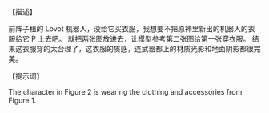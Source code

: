 【描述】

前阵子租的 Lovot 机器人，没给它买衣服，我想要不把原神里新出的机器人的衣服给它 P 上去吧。 就把两张图放进去，让模型参考第二张图给第一张穿衣服。 结果这衣服穿的太合理了，这衣服的质感，连武器都上的材质光影和地面阴影都很完美。 

【提示词】

The character in Figure 2 is wearing the clothing and accessories from Figure 1.